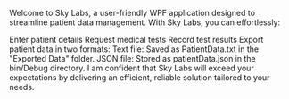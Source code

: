Welcome to Sky Labs, a user-friendly WPF application designed to streamline patient data management. With Sky Labs, you can effortlessly:

Enter patient details
Request medical tests
Record test results
Export patient data in two formats:
Text file: Saved as PatientData.txt in the "Exported Data" folder.
JSON file: Stored as patientData.json in the bin/Debug directory.
I am confident that Sky Labs will exceed your expectations by delivering an efficient, reliable solution tailored to your needs.
